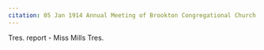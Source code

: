 ```yaml
---
citation: 05 Jan 1914 Annual Meeting of Brookton Congregational Church. Digitally photographed entry in **Congregational Church 1868-1933 Minutes of Meetings and Membership**, used with permission from Caroline Valley Community Church.
---
```


Tres. report - Miss Mills Tres.

